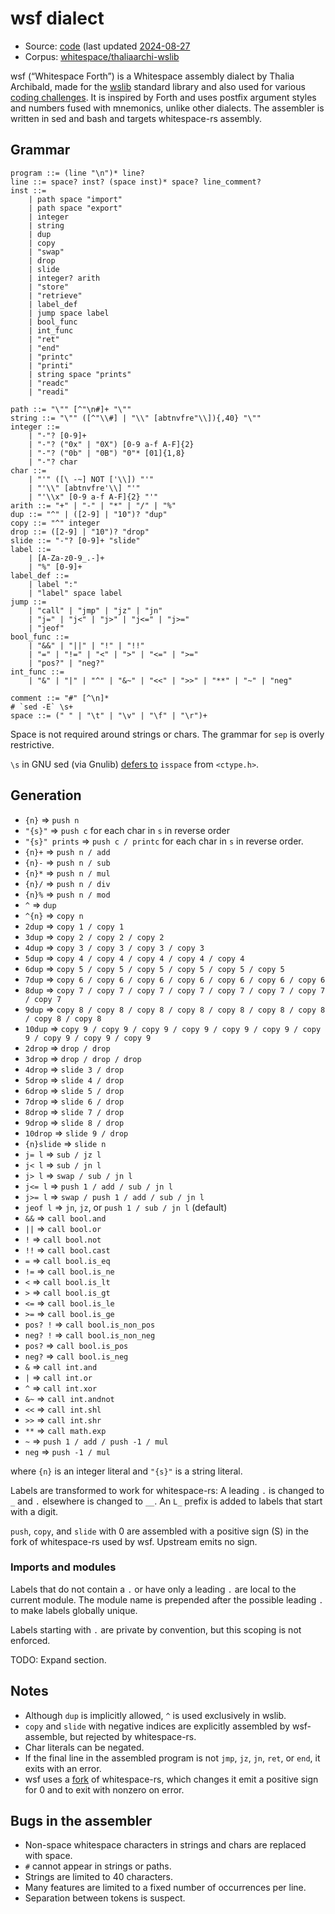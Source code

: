 # wsf dialect

- Source: [code](https://github.com/thaliaarchi/wslib)
  (last updated [2024-08-27](https://github.com/thaliaarchi/wslib/commit/8e6090f8fb6b14e6b2f0f494c26b494525ea2ff4)
- Corpus: [whitespace/thaliaarchi-wslib](https://github.com/wspace/corpus/tree/main/whitespace/thaliaarchi-wslib)

wsf (“Whitespace Forth”) is a Whitespace assembly dialect by Thalia Archibald,
made for the [wslib](https://github.com/thaliaarchi/wslib) standard library and
also used for various [coding challenges](https://github.com/thaliaarchi/ws-challenges).
It is inspired by Forth and uses postfix argument styles and numbers fused with
mnemonics, unlike other dialects. The assembler is written in sed and bash and
targets whitespace-rs assembly.

## Grammar

```bnf
program ::= (line "\n")* line?
line ::= space? inst? (space inst)* space? line_comment?
inst ::=
    | path space "import"
    | path space "export"
    | integer
    | string
    | dup
    | copy
    | "swap"
    | drop
    | slide
    | integer? arith
    | "store"
    | "retrieve"
    | label_def
    | jump space label
    | bool_func
    | int_func
    | "ret"
    | "end"
    | "printc"
    | "printi"
    | string space "prints"
    | "readc"
    | "readi"

path ::= "\"" [^"\n#]+ "\""
string ::= "\"" ([^"\\#] | "\\" [abtnvfre"\\]){,40} "\""
integer ::=
    | "-"? [0-9]+
    | "-"? ("0x" | "0X") [0-9 a-f A-F]{2}
    | "-"? ("0b" | "0B") "0"* [01]{1,8}
    | "-"? char
char ::=
    | "'" ([\ -~] NOT ['\\]) "'"
    | "'\\" [abtnvfre'\\] "'"
    | "'\\x" [0-9 a-f A-F]{2} "'"
arith ::= "+" | "-" | "*" | "/" | "%"
dup ::= "^" | ([2-9] | "10")? "dup"
copy ::= "^" integer
drop ::= ([2-9] | "10")? "drop"
slide ::= "-"? [0-9]+ "slide"
label ::=
    | [A-Za-z0-9_.-]+
    | "%" [0-9]+
label_def ::=
    | label ":"
    | "label" space label
jump ::=
    | "call" | "jmp" | "jz" | "jn"
    | "j=" | "j<" | "j>" | "j<=" | "j>="
    | "jeof"
bool_func ::=
    | "&&" | "||" | "!" | "!!"
    | "=" | "!=" | "<" | ">" | "<=" | ">="
    | "pos?" | "neg?"
int_func ::=
    | "&" | "|" | "^" | "&~" | "<<" | ">>" | "**" | "~" | "neg"

comment ::= "#" [^\n]*
# `sed -E` \s+
space ::= (" " | "\t" | "\v" | "\f" | "\r")+
```

Space is not required around strings or chars. The grammar for `sep` is overly
restrictive.

`\s` in GNU sed (via Gnulib) [defers to](https://git.savannah.gnu.org/cgit/gnulib.git/tree/lib/regcomp.c?id=38b5fabdfcf0ddd516fdd9105ccb1b2ac38cb62c#n3515)
`isspace` from `<ctype.h>`.

## Generation

- `{n}` => `push n`
- `"{s}"` => `push c` for each char in `s` in reverse order
- `"{s}" prints` => `push c / printc` for each char in `s` in reverse order.
- `{n}+` => `push n / add`
- `{n}-` => `push n / sub`
- `{n}*` => `push n / mul`
- `{n}/` => `push n / div`
- `{n}%` => `push n / mod`
- `^` => `dup`
- `^{n}` => `copy n`
- `2dup` => `copy 1 / copy 1`
- `3dup` => `copy 2 / copy 2 / copy 2`
- `4dup` => `copy 3 / copy 3 / copy 3 / copy 3`
- `5dup` => `copy 4 / copy 4 / copy 4 / copy 4 / copy 4`
- `6dup` => `copy 5 / copy 5 / copy 5 / copy 5 / copy 5 / copy 5`
- `7dup` => `copy 6 / copy 6 / copy 6 / copy 6 / copy 6 / copy 6 / copy 6`
- `8dup` => `copy 7 / copy 7 / copy 7 / copy 7 / copy 7 / copy 7 / copy 7 / copy 7`
- `9dup` => `copy 8 / copy 8 / copy 8 / copy 8 / copy 8 / copy 8 / copy 8 / copy 8 / copy 8`
- `10dup` => `copy 9 / copy 9 / copy 9 / copy 9 / copy 9 / copy 9 / copy 9 / copy 9 / copy 9 / copy 9`
- `2drop` => `drop / drop`
- `3drop` => `drop / drop / drop`
- `4drop` => `slide 3 / drop`
- `5drop` => `slide 4 / drop`
- `6drop` => `slide 5 / drop`
- `7drop` => `slide 6 / drop`
- `8drop` => `slide 7 / drop`
- `9drop` => `slide 8 / drop`
- `10drop` => `slide 9 / drop`
- `{n}slide` => `slide n`
- `j= l` => `sub / jz l`
- `j< l` => `sub / jn l`
- `j> l` => `swap / sub / jn l`
- `j<= l` => `push 1 / add / sub / jn l`
- `j>= l` => `swap / push 1 / add / sub / jn l`
- `jeof l` => `jn`, `jz`, or `push 1 / sub / jn l` (default)
- `&&` => `call bool.and`
- `||` => `call bool.or`
- `!` => `call bool.not`
- `!!` => `call bool.cast`
- `=` => `call bool.is_eq`
- `!=` => `call bool.is_ne`
- `<` => `call bool.is_lt`
- `>` => `call bool.is_gt`
- `<=` => `call bool.is_le`
- `>=` => `call bool.is_ge`
- `pos? !` => `call bool.is_non_pos`
- `neg? !` => `call bool.is_non_neg`
- `pos?` => `call bool.is_pos`
- `neg?` => `call bool.is_neg`
- `&` => `call int.and`
- `|` => `call int.or`
- `^` => `call int.xor`
- `&~` => `call int.andnot`
- `<<` => `call int.shl`
- `>>` => `call int.shr`
- `**` => `call math.exp`
- `~` => `push 1 / add / push -1 / mul`
- `neg` => `push -1 / mul`

where `{n}` is an integer literal and `"{s}"` is a string literal.

Labels are transformed to work for whitespace-rs: A leading `.` is changed to
`_` and `.` elsewhere is changed to `__`. An `L_` prefix is added to labels that
start with a digit.

`push`, `copy`, and `slide` with 0 are assembled with a positive sign (S) in the
fork of whitespace-rs used by wsf. Upstream emits no sign.

### Imports and modules

Labels that do not contain a `.` or have only a leading `.` are local to the
current module. The module name is prepended after the possible leading `.` to
make labels globally unique.

Labels starting with `.` are private by convention, but this scoping is not
enforced.

TODO: Expand section.

## Notes

- Although `dup` is implicitly allowed, `^` is used exclusively in wslib.
- `copy` and `slide` with negative indices are explicitly assembled by
  wsf-assemble, but rejected by whitespace-rs.
- Char literals can be negated.
- If the final line in the assembled program is not `jmp`, `jz`, `jn`, `ret`, or
  `end`, it exits with an error.
- wsf uses a [fork](https://github.com/wspace/censoredusername-whitespacers) of
  whitespace-rs, which changes it emit a positive sign for 0 and to exit with
  nonzero on error.

## Bugs in the assembler

- Non-space whitespace characters in strings and chars are replaced with space.
- `#` cannot appear in strings or paths.
- Strings are limited to 40 characters.
- Many features are limited to a fixed number of occurrences per line.
- Separation between tokens is suspect.
